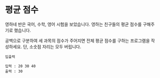 # 평균 점수

영하네 반은 국어, 수학, 영어 시험을 보았습니다. 영하는 친구들의 평균 점수를 구해주기로 했습니다.

공백으로 구분하여 세 과목의 점수가 주어지면 전체 평균 점수를 구하는 프로그램을 작성하세요.
단, 소숫점 자리는 모두 버립니다.

```text
입출력

입력 : 20 30 40
출력 : 30
```
